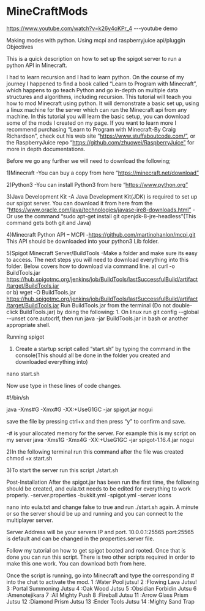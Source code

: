 # MineCraftMods
https://www.youtube.com/watch?v=k26y4oKPr_4 ---youtube demo

Making modes with python. Using mcpi and raspberryjuice api/pluggin
Objectives

This is a quick description on how to set up the spigot server to run a python API in Minecraft.

I had to learn recursion and I had to learn python. On the course of my journey I happened to find a book called “Learn to Program with Minecraft”, which happens to go teach Python and go in-depth on multiple data structures and algorithms, including recursion. This tutorial will teach you how to mod Minecraft using python. It will demonstrate a basic set up, using a linux machine for the server which can run the Minecraft api from any machine. In this tutorial you will learn the basic setup, you can download some of the mods I created on my page. If you want to learn more I recommend purchasing “Learn to Program with Minecraft-By Craig Richardson”, check out his web site “https://www.stuffaboutcode.com/”, or the RaspberryJuice repo “https://github.com/zhuowei/RaspberryJuice” for more in depth documentations. 

Before we go any further we will need to download the following;

1)Minecraft
-You can buy a copy from here “https://minecraft.net/download”

2)Python3
-You can install Python3 from here “https://www.python.org”

3)Java Development Kit
-A Java Development Kit(JDK) is required to set up our spigot server.
You can download it from here from the  “https://www.oracle.com/java/technologies/javase-jre8-downloads.html”
-Or use the command “sudo apt-get install git openjdk-8-jre-headless”(This command gets both git and Java) 

4)Minecraft Python API – MCPI
-https://github.com/martinohanlon/mcpi.git 
This API should be downloaded into your python3 Lib folder.

5)Spigot Minecraft Server/BuildTools
-Make a folder and make sure its easy to access. The next steps you will need to download everything into this folder. Below covers how to download via command line.
a) curl -o BuildTools.jar https://hub.spigotmc.org/jenkins/job/BuildTools/lastSuccessfulBuild/artifact/target/BuildTools.jar  
or 
b) wget -O BuildTools.jar https://hub.spigotmc.org/jenkins/job/BuildTools/lastSuccessfulBuild/artifact/target/BuildTools.jar 
Run BuildTools.jar from the terminal (Do not double-click BuildTools.jar) by doing the following:
    1. On linux run git config --global --unset core.autocrlf, then run java -jar BuildTools.jar in bash or another appropriate shell.

Running spigot
1) Create a startup script called “start.sh” by typing the command in the console(This should all be done in the folder you created and downloaded everything into)

nano start.sh

Now use type in these lines of code changes.

#!/bin/sh

java -Xms#G -Xmx#G -XX:+UseG1GC -jar spigot.jar nogui 

save the file by pressing ctrl+x and then press “y” to confirm and save.

-# is your allocated memory for the server. For example this is my script on my server java -Xms1G -Xmx4G -XX:+UseG1GC -jar spigot-1.16.4.jar nogui

2)In the following terminal run this command after the file was created 
chmod +x start.sh 

3)To start the server run this script
./start.sh 

Post-Installation
After the spigot.jar has been run the first time, the following should be created, and eula.txt needs to be edited for everything to work properly.
-server.properties
-bukkit.yml
-spigot.yml
-server icons

nano into eula.txt and change false to true and run ./start.sh again. A minute or so the server should be up and running and you can connect to the multiplayer server.

Server Address will be your servers IP and port.
10.0.0.1:25565
port:25565 is default and can be changed in the properties.server file.


Follow my tutorial on how to get spigot booted and rooted. Once that is done you can run this script. There is two other scripts required in order to make this one work. You can download both from here.

Once the script is running, go into Minecraft and type the corresponding # into the chat to activate the mod.
1 :Water Pool jutsu!
2 :Flowing Lava Jutsu!
3 :Portal Summoning Jutsu
4 :Oak Wood Jutsu
5 :Obsidian Forbidin Jutsu
6 :Amenotejikara 
7 :All Mighty Push
8 :Fireball Jutsu
11 :Arrow Glass Prism Jutsu
12 :Diamond Prism Jutsu
13 :Ender Tools Jutsu
14 :Mighty Sand Trap
